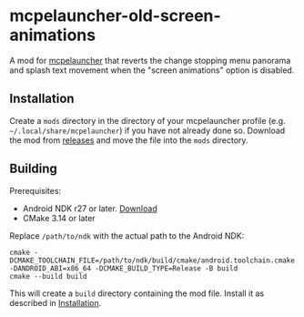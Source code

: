 # mcpelauncher-old-screen-animations

A mod for [mcpelauncher](https://minecraft-linux.github.io) that reverts the change stopping menu panorama and splash text movement when the "screen animations" option is disabled.


## Installation

Create a `mods` directory in the directory of your mcpelauncher profile (e.g. `~/.local/share/mcpelauncher`) if you have not already done so.
Download the mod from [releases](https://github.com/CrackedMatter/mcpelauncher-old-screen-animations/releases) and move the file into the `mods` directory.


## Building

Prerequisites:

- Android NDK r27 or later. [Download](https://developer.android.com/ndk/downloads)
- CMake 3.14 or later

Replace `/path/to/ndk` with the actual path to the Android NDK:

```
cmake -DCMAKE_TOOLCHAIN_FILE=/path/to/ndk/build/cmake/android.toolchain.cmake -DANDROID_ABI=x86_64 -DCMAKE_BUILD_TYPE=Release -B build
cmake --build build
```

This will create a `build` directory containing the mod file. Install it as described in [Installation](#installation).
